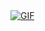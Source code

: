 <a href="https://github.com/conn01sseur/me-/blob/main/keyboard.gif">
  <img src="https://github.com/conn01sseur/me-/blob/main/keyboard.gif" alt="GIF" style="width:center; height:auto"/>
</a>

